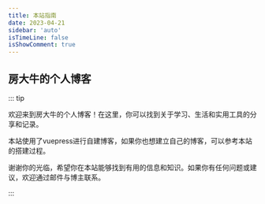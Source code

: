 ```yaml
---
title: 本站指南
date: 2023-04-21
sidebar: 'auto'
isTimeLine: false
isShowComment: true
---
```


## 房大牛的个人博客

::: tip 

欢迎来到房大牛的个人博客！在这里，你可以找到关于学习、生活和实用工具的分享和记录。

本站使用了vuepress进行自建博客，如果你也想建立自己的博客，可以参考本站的搭建过程。

谢谢你的光临，希望你在本站能够找到有用的信息和知识。如果你有任何问题或建议，欢迎通过邮件与博主联系。

:::
